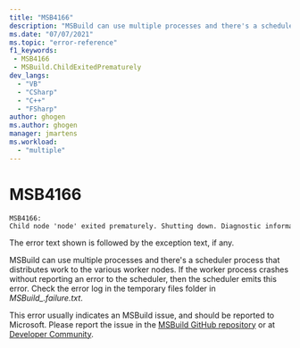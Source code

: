 ```yaml
---
title: "MSB4166"
description: "MSBuild can use multiple processes and there's a scheduler process that distributes work to the various processor nodes. If the worker process crashes, then the scheduler emits this error."
ms.date: "07/07/2021"
ms.topic: "error-reference"
f1_keywords:
 - MSB4166
 - MSBuild.ChildExitedPrematurely
dev_langs:
  - "VB"
  - "CSharp"
  - "C++"
  - "FSharp"
author: ghogen
ms.author: ghogen
manager: jmartens
ms.workload:
  - "multiple"
---
```

# MSB4166

```output
MSB4166: Child node 'node' exited prematurely. Shutting down. Diagnostic information may be found in files in 'path' and will be named MSBuild_*.failure.txt. This location can be changed by setting the MSBUILDDEBUGPATH environment variable to a different directory.
```

The error text shown is followed by the exception text, if any.

MSBuild can use multiple processes and there's a scheduler process that distributes work to the various worker nodes. If the worker process crashes without reporting an error to the scheduler, then the scheduler emits this error. Check the error log in the temporary files folder in *MSBuild_<guid>.failure.txt*.

This error usually indicates an MSBuild issue, and should be reported to Microsoft. Please report the issue in the [MSBuild GitHub repository](https://github.com/Microsoft/msbuild) or at [Developer Community](https://developercommunity.visualstudio.com/search?space=8).

